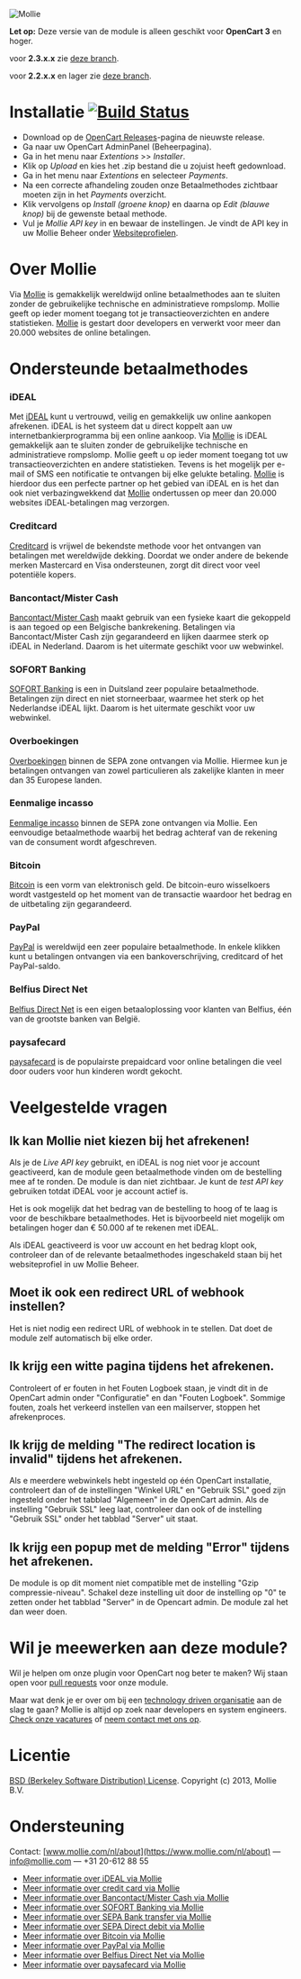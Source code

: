 ![Mollie](https://www.mollie.com/files/Mollie-Logo-Style-Small.png)

**Let op:** Deze versie van de module is alleen geschikt voor **OpenCart 3** en hoger.

voor **2.3.x.x** zie [deze branch](https://github.com/mollie/OpenCart/tree/opencart-2.3).

voor **2.2.x.x**  en lager zie [deze branch](https://github.com/mollie/OpenCart/tree/opencart-2.2).

# Installatie [![Build Status](https://travis-ci.org/mollie/OpenCart.png?branch=master)](https://travis-ci.org/mollie/OpenCart) #
+ Download op de [OpenCart Releases](https://github.com/mollie/OpenCart/releases)-pagina de nieuwste release.
+ Ga naar uw OpenCart AdminPanel (Beheerpagina).
+ Ga in het menu naar _Extentions_ >> _Installer_.
+ Klik op _Upload_ en kies het .zip bestand die u zojuist heeft gedownload.
+ Ga in het menu naar _Extentions_ en selecteer _Payments_.
+ Na een correcte afhandeling zouden onze Betaalmethodes zichtbaar moeten zijn in het _Payments_ overzicht.
+ Klik vervolgens op _Install (groene knop)_ en daarna op _Edit (blauwe knop)_ bij de gewenste betaal methode.
+ Vul je _Mollie API key_ in en bewaar de instellingen. Je vindt de API key in uw Mollie Beheer onder [Websiteprofielen](https://www.mollie.com/beheer/account/profielen/).

# Over Mollie #
Via [Mollie](https://www.mollie.com/) is gemakkelijk wereldwijd online betaalmethodes aan te sluiten zonder de gebruikelijke technische en administratieve rompslomp. Mollie geeft op ieder moment toegang tot je transactieoverzichten en andere statistieken. [Mollie](https://www.mollie.com/) is gestart door developers en verwerkt voor meer dan 20.000 websites de online betalingen.

# Ondersteunde betaalmethodes #
### iDEAL ###
Met [iDEAL](https://www.mollie.com/ideal/) kunt u vertrouwd, veilig en gemakkelijk uw online aankopen afrekenen. iDEAL is het systeem dat u direct koppelt aan uw internetbankierprogramma bij een online aankoop.
Via [Mollie](https://www.mollie.com/) is iDEAL gemakkelijk aan te sluiten zonder de gebruikelijke technische en administratieve rompslomp. Mollie geeft u op ieder moment toegang tot uw transactieoverzichten en andere statistieken. Tevens is het mogelijk per e-mail of SMS een notificatie te ontvangen bij elke gelukte betaling. [Mollie](https://www.mollie.nl/) is hierdoor dus een perfecte partner op het gebied van iDEAL en is het dan ook niet verbazingwekkend dat [Mollie](https://www.mollie.nl/) ondertussen op meer dan 20.000 websites iDEAL-betalingen mag verzorgen.

### Creditcard ###
[Creditcard](https://www.mollie.com/creditcard/) is vrijwel de bekendste methode voor het ontvangen van betalingen met wereldwijde dekking. Doordat we onder andere de bekende merken Mastercard en Visa ondersteunen, zorgt dit direct voor veel potentiële kopers.

### Bancontact/Mister Cash ###
[Bancontact/Mister Cash](https://www.mollie.com/mistercash/) maakt gebruik van een fysieke kaart die gekoppeld is aan tegoed op een Belgische bankrekening. Betalingen via Bancontact/Mister Cash zijn gegarandeerd en lijken daarmee sterk op iDEAL in Nederland. Daarom is het uitermate geschikt voor uw webwinkel.

### SOFORT Banking ###
[SOFORT Banking](https://www.mollie.com/sofort/) is een in Duitsland zeer populaire betaalmethode. Betalingen zijn direct en niet storneerbaar, waarmee het sterk op het Nederlandse iDEAL lijkt. Daarom is het uitermate geschikt voor uw webwinkel.

### Overboekingen ###
[Overboekingen](https://www.mollie.com/banktransfer/) binnen de SEPA zone ontvangen via Mollie. Hiermee kun je betalingen ontvangen van zowel particulieren als zakelijke klanten in meer dan 35 Europese landen.

### Eenmalige incasso ###
[Eenmalige incasso](https://www.mollie.com/directdebit/) binnen de SEPA zone ontvangen via Mollie. Een eenvoudige betaalmethode waarbij het bedrag achteraf van de rekening van de consument wordt afgeschreven.

### Bitcoin ###
[Bitcoin](https://www.mollie.com/bitcoin/) is een vorm van elektronisch geld. De bitcoin-euro wisselkoers wordt vastgesteld op het moment van de transactie waardoor het bedrag en de uitbetaling zijn gegarandeerd.

### PayPal ###
[PayPal](https://www.mollie.com/paypal/) is wereldwijd een zeer populaire betaalmethode. In enkele klikken kunt u betalingen ontvangen via een bankoverschrijving, creditcard of het PayPal-saldo.

### Belfius Direct Net ###
[Belfius Direct Net](https://www.mollie.com/belfiusdirectnet/) is een eigen betaaloplossing voor klanten van Belfius, één van de grootste banken van België.

### paysafecard ###
[paysafecard](https://www.mollie.com/paysafecard/) is de populairste prepaidcard voor online betalingen die veel door ouders voor hun kinderen wordt gekocht.

# Veelgestelde vragen #

## Ik kan Mollie niet kiezen bij het afrekenen! ##

Als je de _Live API key_ gebruikt, en iDEAL is nog niet voor je account geactiveerd, kan de module geen betaalmethode vinden om de bestelling mee af te ronden. De module is dan niet zichtbaar. Je kunt de _test API key_ gebruiken totdat iDEAL voor je account actief is.

Het is ook mogelijk dat het bedrag van de bestelling to hoog of te laag is voor de beschikbare betaalmethodes. Het is bijvoorbeeld niet mogelijk om betalingen hoger dan € 50.000 af te rekenen met iDEAL.

Als iDEAL geactiveerd is voor uw account en het bedrag klopt ook, controleer dan of de relevante betaalmethodes ingeschakeld staan bij het websiteprofiel in uw Mollie Beheer.

## Moet ik ook een redirect URL of webhook instellen? ##

Het is niet nodig een redirect URL of webhook in te stellen. Dat doet de module zelf automatisch bij elke order.

## Ik krijg een witte pagina tijdens het afrekenen. ##

Controleert of er fouten in het Fouten Logboek staan, je vindt dit in de OpenCart admin onder "Configuratie" en dan "Fouten Logboek". Sommige fouten, zoals het verkeerd instellen van een mailserver, stoppen het afrekenproces.

## Ik krijg de melding "The redirect location is invalid" tijdens het afrekenen. ##

Als e meerdere webwinkels hebt ingesteld op één OpenCart installatie, controleert dan of de instellingen "Winkel URL" en "Gebruik SSL" goed zijn ingesteld onder het tabblad "Algemeen" in de OpenCart admin. Als de instelling "Gebruik SSL" leeg laat, controleer dan ook of de instelling "Gebruik SSL" onder het tabblad "Server" uit staat.

## Ik krijg een popup met de melding "Error" tijdens het afrekenen. ##

De module is op dit moment niet compatible met de instelling "Gzip compressie-niveau". Schakel deze instelling  uit door de instelling op "0" te zetten onder het tabblad "Server" in de Opencart admin. De module zal het dan weer doen.

# Wil je meewerken aan deze module? #

Wil je helpen om onze plugin voor OpenCart nog beter te maken? Wij staan open voor [pull requests](https://github.com/mollie/OpenCart/pulls?utf8=%E2%9C%93&q=is%3Apr) voor onze module. 

Maar wat denk je er over om bij een [technology driven organisatie](https://www.mollie.com/nl/blog/post/werken-bij-mollie-sfeer-kansen-en-mogelijkheden/) aan de slag te gaan? Mollie is altijd op zoek naar developers en system engineers. [Check onze vacatures](https://www.mollie.com/nl/jobs) of [neem contact met ons op](mailto:personeel@mollie.com).

# Licentie #
[BSD (Berkeley Software Distribution) License](http://www.opensource.org/licenses/bsd-license.php).
Copyright (c) 2013, Mollie B.V.

# Ondersteuning #
Contact: [www.mollie.com/nl/about](https://www.mollie.com/nl/about) — info@mollie.com — +31 20-612 88 55

+ [Meer informatie over iDEAL via Mollie](https://www.mollie.com/ideal/)
+ [Meer informatie over credit card via Mollie](https://www.mollie.com/creditcard/)
+ [Meer informatie over Bancontact/Mister Cash via Mollie](https://www.mollie.com/mistercash/)
+ [Meer informatie over SOFORT Banking via Mollie](https://www.mollie.com/sofort/)
+ [Meer informatie over SEPA Bank transfer via Mollie](https://www.mollie.com/banktransfer/)
+ [Meer informatie over SEPA Direct debit via Mollie](https://www.mollie.com/directdebit/)
+ [Meer informatie over Bitcoin via Mollie](https://www.mollie.com/bitcoin/)
+ [Meer informatie over PayPal via Mollie](https://www.mollie.com/paypal/)
+ [Meer informatie over Belfius Direct Net via Mollie](https://www.mollie.com/belfiusdirectnet/)
+ [Meer informatie over paysafecard via Mollie](https://www.mollie.com/paysafecard/)
